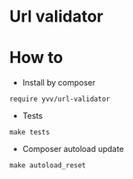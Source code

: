 # Url validator

# How to
* Install by composer 
```
require yvv/url-validator
```

* Tests
```
make tests
```

* Composer autoload update
```
make autoload_reset
```


